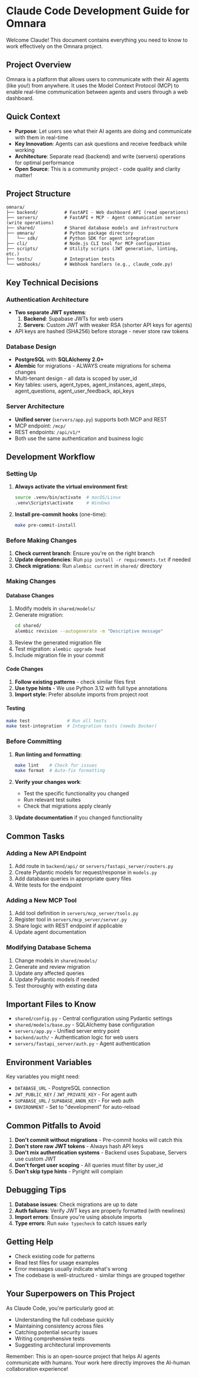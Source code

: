 # Claude Code Development Guide for Omnara

Welcome Claude! This document contains everything you need to know to work effectively on the Omnara project.

## Project Overview

Omnara is a platform that allows users to communicate with their AI agents (like you!) from anywhere. It uses the Model Context Protocol (MCP) to enable real-time communication between agents and users through a web dashboard.

## Quick Context

- **Purpose**: Let users see what their AI agents are doing and communicate with them in real-time
- **Key Innovation**: Agents can ask questions and receive feedback while working
- **Architecture**: Separate read (backend) and write (servers) operations for optimal performance
- **Open Source**: This is a community project - code quality and clarity matter!

## Project Structure

```
omnara/
├── backend/          # FastAPI - Web dashboard API (read operations)
├── servers/          # FastAPI + MCP - Agent communication server (write operations)
├── shared/           # Shared database models and infrastructure
├── omnara/           # Python package directory
│   └── sdk/          # Python SDK for agent integration
├── cli/              # Node.js CLI tool for MCP configuration
├── scripts/          # Utility scripts (JWT generation, linting, etc.)
├── tests/            # Integration tests
└── webhooks/         # Webhook handlers (e.g., claude_code.py)
```

## Key Technical Decisions

### Authentication Architecture
- **Two separate JWT systems**:
  1. **Backend**: Supabase JWTs for web users
  2. **Servers**: Custom JWT with weaker RSA (shorter API keys for agents)
- API keys are hashed (SHA256) before storage - never store raw tokens

### Database Design
- **PostgreSQL** with **SQLAlchemy 2.0+**
- **Alembic** for migrations - ALWAYS create migrations for schema changes
- Multi-tenant design - all data is scoped by user_id
- Key tables: users, agent_types, agent_instances, agent_steps, agent_questions, agent_user_feedback, api_keys

### Server Architecture
- **Unified server** (`servers/app.py`) supports both MCP and REST
- MCP endpoint: `/mcp/`
- REST endpoints: `/api/v1/*`
- Both use the same authentication and business logic

## Development Workflow

### Setting Up
1. **Always activate the virtual environment first**:
   ```bash
   source .venv/bin/activate  # macOS/Linux
   .venv\Scripts\activate     # Windows
   ```

2. **Install pre-commit hooks** (one-time):
   ```bash
   make pre-commit-install
   ```

### Before Making Changes
1. **Check current branch**: Ensure you're on the right branch
2. **Update dependencies**: Run `pip install -r requirements.txt` if needed
3. **Check migrations**: Run `alembic current` in `shared/` directory

### Making Changes

#### Database Changes
1. Modify models in `shared/models/`
2. Generate migration:
   ```bash
   cd shared/
   alembic revision --autogenerate -m "Descriptive message"
   ```
3. Review the generated migration file
4. Test migration: `alembic upgrade head`
5. Include migration file in your commit

#### Code Changes
1. **Follow existing patterns** - check similar files first
2. **Use type hints** - We use Python 3.12 with full type annotations
3. **Import style**: Prefer absolute imports from project root

#### Testing
```bash
make test              # Run all tests
make test-integration  # Integration tests (needs Docker)
```

### Before Committing
1. **Run linting and formatting**:
   ```bash
   make lint    # Check for issues
   make format  # Auto-fix formatting
   ```

2. **Verify your changes work**:
   - Test the specific functionality you changed
   - Run relevant test suites
   - Check that migrations apply cleanly

3. **Update documentation** if you changed functionality

## Common Tasks

### Adding a New API Endpoint
1. Add route in `backend/api/` or `servers/fastapi_server/routers.py`
2. Create Pydantic models for request/response in `models.py`
3. Add database queries in appropriate query files
4. Write tests for the endpoint

### Adding a New MCP Tool
1. Add tool definition in `servers/mcp_server/tools.py`
2. Register tool in `servers/mcp_server/server.py`
3. Share logic with REST endpoint if applicable
4. Update agent documentation

### Modifying Database Schema
1. Change models in `shared/models/`
2. Generate and review migration
3. Update any affected queries
4. Update Pydantic models if needed
5. Test thoroughly with existing data

## Important Files to Know

- `shared/config.py` - Central configuration using Pydantic settings
- `shared/models/base.py` - SQLAlchemy base configuration
- `servers/app.py` - Unified server entry point
- `backend/auth/` - Authentication logic for web users
- `servers/fastapi_server/auth.py` - Agent authentication

## Environment Variables

Key variables you might need:
- `DATABASE_URL` - PostgreSQL connection
- `JWT_PUBLIC_KEY` / `JWT_PRIVATE_KEY` - For agent auth
- `SUPABASE_URL` / `SUPABASE_ANON_KEY` - For web auth
- `ENVIRONMENT` - Set to "development" for auto-reload

## Common Pitfalls to Avoid

1. **Don't commit without migrations** - Pre-commit hooks will catch this
2. **Don't store raw JWT tokens** - Always hash API keys
3. **Don't mix authentication systems** - Backend uses Supabase, Servers use custom JWT
4. **Don't forget user scoping** - All queries must filter by user_id
5. **Don't skip type hints** - Pyright will complain

## Debugging Tips

1. **Database issues**: Check migrations are up to date
2. **Auth failures**: Verify JWT keys are properly formatted (with newlines)
3. **Import errors**: Ensure you're using absolute imports
4. **Type errors**: Run `make typecheck` to catch issues early

## Getting Help

- Check existing code for patterns
- Read test files for usage examples
- Error messages usually indicate what's wrong
- The codebase is well-structured - similar things are grouped together

## Your Superpowers on This Project

As Claude Code, you're particularly good at:
- Understanding the full codebase quickly
- Maintaining consistency across files
- Catching potential security issues
- Writing comprehensive tests
- Suggesting architectural improvements

Remember: This is an open-source project that helps AI agents communicate with humans. Your work here directly improves the AI-human collaboration experience!